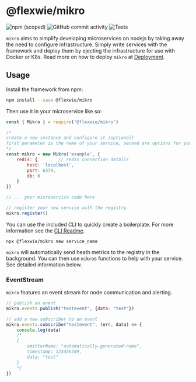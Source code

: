 # @flexwie/mikro

![npm (scoped)](https://img.shields.io/npm/v/@flexwie/mikro)
![GitHub commit activity](https://img.shields.io/github/commit-activity/m/flexwie/mikro)
![Tests](https://github.com/fosscom/mikro/workflows/Tests/badge.svg)

`mikro` aims to simplify developing microservices on nodejs by taking away the need to configure infrastructure. Simply write services with the framework and deploy them by ejecting the infrastructure for use with Docker or K8s. Read more on how to deploy `mikro` at [Deployment](#deployment).

## Usage
Install the framework from npm:
```sh
npm install --save @flexwie/mikro
```

Then use it in your microservice like so:
```javascript
const { Mikro } = require('@flexwie/mikro')

/*
create a new instance and configure it (optional)
first parameter is the name of your service, second are options for your environement
*/
const mikro = new Mikro('example', {
    redis: {        // redis connection details
        host: 'localhost',
        port: 6379,
        db: 0
    }
})

// ... your microservice code here

// register your new service with the registry
mikro.register()

```

You can use the included CLI to quickly create a boilerplate. For more information see the [CLI Readme](/cli).

```
npx @flexwie/mikro new service_name
```

`mikro` will automatically send heath metrics to the registry in the background. You can then use `mikro`s functions to help with your service. See detailed information below.

### EventStream
`mikro` features an event stream for node communication and alerting.

```javascript
// publish an event
mikro.events.publish("testevent", {data: "test"})

// add a new subscriber to an event
mikro.events.subscribe("testevent", (err, data) => {
    console.log(data)
    /*
    {
        emitterName: "automatically-generated-name",
        timestamp: 123456789,
        data: "test"
    }
    */
})
```
